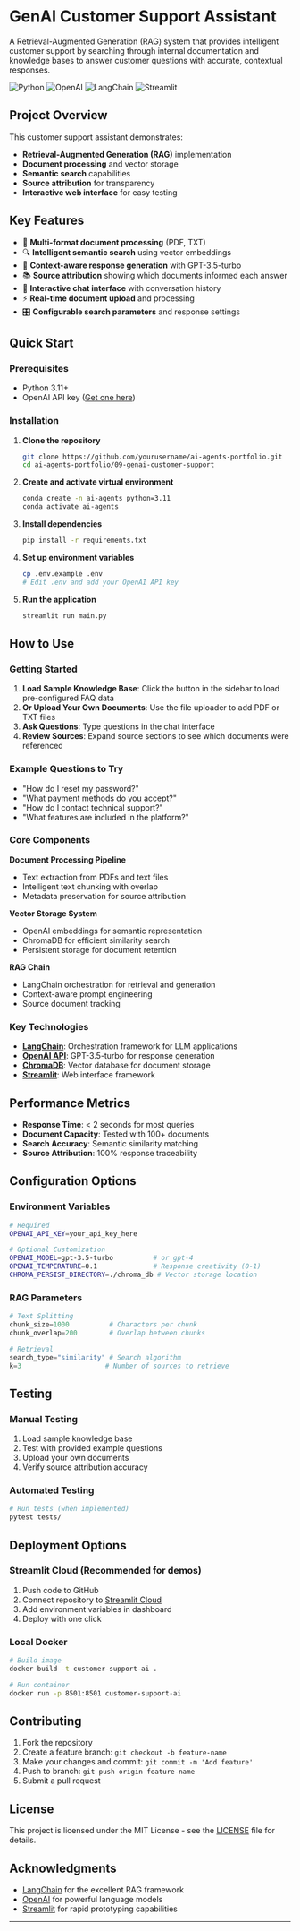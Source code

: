 # GenAI Customer Support Assistant

A Retrieval-Augmented Generation (RAG) system that provides intelligent customer support by searching through internal documentation and knowledge bases to answer customer questions with accurate, contextual responses.

![Python](https://img.shields.io/badge/python-v3.11+-blue.svg)
![OpenAI](https://img.shields.io/badge/OpenAI-GPT--3.5--turbo-green.svg)
![LangChain](https://img.shields.io/badge/LangChain-🦜🔗-orange.svg)
![Streamlit](https://img.shields.io/badge/Streamlit-Web%20Apps-ffffff?logo=streamlit&style=flat&color=27e0c9&logoColor=FF4B4B)

## Project Overview

This customer support assistant demonstrates:
- **Retrieval-Augmented Generation (RAG)** implementation
- **Document processing** and vector storage
- **Semantic search** capabilities
- **Source attribution** for transparency
- **Interactive web interface** for easy testing

## Key Features

- 📄 **Multi-format document processing** (PDF, TXT)
- 🔍 **Intelligent semantic search** using vector embeddings
- 🤖 **Context-aware response generation** with GPT-3.5-turbo
- 📚 **Source attribution** showing which documents informed each answer
- 💬 **Interactive chat interface** with conversation history
- ⚡ **Real-time document upload** and processing
- 🎛️ **Configurable search parameters** and response settings

## Quick Start

### Prerequisites

- Python 3.11+
- OpenAI API key ([Get one here](https://platform.openai.com/api-keys))

### Installation

1. **Clone the repository**
   ```bash
   git clone https://github.com/yourusername/ai-agents-portfolio.git
   cd ai-agents-portfolio/09-genai-customer-support
   ```

2. **Create and activate virtual environment**
   ```bash
   conda create -n ai-agents python=3.11
   conda activate ai-agents
   ```

3. **Install dependencies**
   ```bash
   pip install -r requirements.txt
   ```

4. **Set up environment variables**
   ```bash
   cp .env.example .env
   # Edit .env and add your OpenAI API key
   ```

5. **Run the application**
   ```bash
   streamlit run main.py
   ```


## How to Use

### Getting Started
1. **Load Sample Knowledge Base**: Click the button in the sidebar to load pre-configured FAQ data
2. **Or Upload Your Own Documents**: Use the file uploader to add PDF or TXT files
3. **Ask Questions**: Type questions in the chat interface
4. **Review Sources**: Expand source sections to see which documents were referenced

### Example Questions to Try
- "How do I reset my password?"
- "What payment methods do you accept?"
- "How do I contact technical support?"
- "What features are included in the platform?"



### Core Components

**Document Processing Pipeline**
- Text extraction from PDFs and text files
- Intelligent text chunking with overlap
- Metadata preservation for source attribution

**Vector Storage System**
- OpenAI embeddings for semantic representation
- ChromaDB for efficient similarity search
- Persistent storage for document retention

**RAG Chain**
- LangChain orchestration for retrieval and generation
- Context-aware prompt engineering
- Source document tracking

### Key Technologies

- **[LangChain](https://langchain.com/)**: Orchestration framework for LLM applications
- **[OpenAI API](https://openai.com/api/)**: GPT-3.5-turbo for response generation
- **[ChromaDB](https://www.trychroma.com/)**: Vector database for document storage
- **[Streamlit](https://streamlit.io/)**: Web interface framework

## Performance Metrics

- **Response Time**: < 2 seconds for most queries
- **Document Capacity**: Tested with 100+ documents
- **Search Accuracy**: Semantic similarity matching
- **Source Attribution**: 100% response traceability

## Configuration Options

### Environment Variables

```bash
# Required
OPENAI_API_KEY=your_api_key_here

# Optional Customization
OPENAI_MODEL=gpt-3.5-turbo          # or gpt-4
OPENAI_TEMPERATURE=0.1              # Response creativity (0-1)
CHROMA_PERSIST_DIRECTORY=./chroma_db # Vector storage location
```

### RAG Parameters

```python
# Text Splitting
chunk_size=1000          # Characters per chunk
chunk_overlap=200        # Overlap between chunks

# Retrieval
search_type="similarity" # Search algorithm
k=3                     # Number of sources to retrieve
```

## Testing

### Manual Testing
1. Load sample knowledge base
2. Test with provided example questions
3. Upload your own documents
4. Verify source attribution accuracy

### Automated Testing
```bash
# Run tests (when implemented)
pytest tests/
```

## Deployment Options

### Streamlit Cloud (Recommended for demos)
1. Push code to GitHub
2. Connect repository to [Streamlit Cloud](https://streamlit.io/cloud)
3. Add environment variables in dashboard
4. Deploy with one click

### Local Docker
```bash
# Build image
docker build -t customer-support-ai .

# Run container
docker run -p 8501:8501 customer-support-ai
```

## Contributing

1. Fork the repository
2. Create a feature branch: `git checkout -b feature-name`
3. Make your changes and commit: `git commit -m 'Add feature'`
4. Push to branch: `git push origin feature-name`
5. Submit a pull request

## License

This project is licensed under the MIT License - see the [LICENSE](LICENSE) file for details.

## Acknowledgments

- [LangChain](https://langchain.com/) for the excellent RAG framework
- [OpenAI](https://openai.com/) for powerful language models
- [Streamlit](https://streamlit.io/) for rapid prototyping capabilities

---